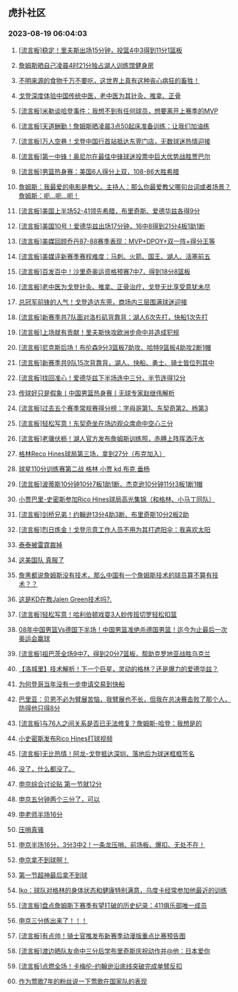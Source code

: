## 虎扑社区 
### 2023-08-19 06:04:03

1. [[流言板]稳定！里夫斯出场15分钟，投篮4中3得到11分1篮板](https://bbs.hupu.com/61731502.html)

2. [詹姆斯晒自己凌晨4时21分独占湖人训练馆健身房](https://bbs.hupu.com/61725597.html)

3. [不明来源的食物千万不要吃，这世界上真有这种丧心病狂的畜牲！](https://bbs.hupu.com/61728789.html)

4. [戈登深度体验中国传统中医，老中医为其针灸、推拿、正骨](https://bbs.hupu.com/61728703.html)

5. [[流言板]米勒谈哈登事件：我想不到有任何球员，想要离开上赛季的MVP](https://bbs.hupu.com/61729149.html)

6. [[流言板]天道酬勤！詹姆斯晒凌晨3点50起床准备训练：让我们加油练](https://bbs.hupu.com/61725262.html)

7. [[流言板]万人空巷！戈登中国行首站抵达东莞门店，无数球迷热情迎接](https://bbs.hupu.com/61726736.html)

8. [[流言板]第一中锋！奥尼尔在最佳中锋球迷投票中巨大优势战胜贾巴尔](https://bbs.hupu.com/61726692.html)

9. [[流言板]男篮热身赛：美国6人得分上双，108-86大胜希腊](https://bbs.hupu.com/61731374.html)

10. [詹姆斯：我最爱的电影是教父。主持人：那么你最爱教父哪句台词或者场景？詹姆斯：呃…呃…呃！](https://bbs.hupu.com/61724215.html)

11. [[流言板]美国上半场52-41领先希腊，布里奇斯、爱德华兹各得9分](https://bbs.hupu.com/61730690.html)

12. [[流言板]美国10号！爱德华兹出场17分钟，16中8得到21分4板1助1断](https://bbs.hupu.com/61731407.html)

13. [[流言板]美媒回顾乔丹87-88赛季表现：MVP+DPOY+双一阵+得分王等](https://bbs.hupu.com/61729142.html)

14. [[流言板]美媒评新赛季赛程难度：马刺、火箭、国王、湖人、活塞前五](https://bbs.hupu.com/61723814.html)

15. [[流言板]百发百中！沙里奇奥运资格预赛7中7，得到18分8篮板](https://bbs.hupu.com/61730011.html)

16. [[流言板]老中医为戈登针灸、推拿、正骨治疗，戈登无比享受意犹未尽](https://bbs.hupu.com/61731548.html)

17. [总冠军前锋的人气！戈登造访东莞，商场内三层围满球迷迎接](https://bbs.hupu.com/61727638.html)

18. [[流言板]新赛季共7队面对洛杉矶背靠背：湖人6次先打，快船1次先打](https://bbs.hupu.com/61723279.html)

19. [[流言板]上场就有贡献！里夫斯快攻欧洲步命中并造成犯规](https://bbs.hupu.com/61730526.html)

20. [[流言板]尼克斯后场！布伦森9分3篮板7助攻、哈特9篮板4助攻2断1帽](https://bbs.hupu.com/61731486.html)

21. [[流言板]新赛季共9队15次背靠背，湖人、快船、勇士、骑士皆位列其中](https://bbs.hupu.com/61724578.html)

22. [[流言板]找回准心！爱德华兹下半场连中三分，半节连得12分](https://bbs.hupu.com/61731068.html)

23. [传球好只是假象丨中国男篮热身赛丨无球专家赵继伟解析](https://bbs.hupu.com/61727953.html)

24. [[流言板]过去五个赛季常规赛得分榜：字母哥第1、东契奇第2、杨第3](https://bbs.hupu.com/61726541.html)

25. [[流言板]轻松写意！东契奇坐在场边观众席命中空心三分](https://bbs.hupu.com/61728719.html)

26. [[流言板]老骥伏枥！湖人官方发布詹姆斯训练照，赤膊上阵挥洒汗水](https://bbs.hupu.com/61732029.html)

27. [格林Reco Hines球局第三场，拿到27分（布克加入）](https://bbs.hupu.com/61730691.html)

28. [球星110分训练赛第二战 格林 小贾 kd 布克 垂杨](https://bbs.hupu.com/61730101.html)

29. [[流言板]波蒂斯10分钟10分7板1助1断、杰克逊10分钟11分3板1断1帽](https://bbs.hupu.com/61731534.html)

30. [小贾巴里-史密斯参加Rico Hines球局高光集锦（和格林、小马丁同队）](https://bbs.hupu.com/61728910.html)

31. [[流言板]剑桥兄弟！约翰逊13分4助3断、布里奇斯10分2板2助](https://bbs.hupu.com/61731444.html)

32. [[流言板]烈日炼金！戈登示意工作人员不用为其打遮阳伞：我喜欢太阳](https://bbs.hupu.com/61722658.html)

33. [泰泰被雷霆裁掉](https://bbs.hupu.com/61731880.html)

34. [这美国队 真服了](https://bbs.hupu.com/61731586.html)

35. [詹黑都说詹姆斯没有技术，那么中国有一个詹姆斯技术的球员算不算有技术？？](https://bbs.hupu.com/61731510.html)

36. [这是KD在教Jalen Green技术吗?.](https://bbs.hupu.com/61724544.html)

37. [[流言板]轻松写意！哈利伯顿戏耍3人妙传班切罗轻松扣篮](https://bbs.hupu.com/61730334.html)

38. [08年中国男篮Vs德国下半场！中国男篮准绝杀德国男篮！迄今为止最后一次奥运会赢球](https://bbs.hupu.com/61720757.html)

39. [[流言板]祖巴茨全场9中7，得到20分7篮板，帮助克罗地亚战胜乌克兰](https://bbs.hupu.com/61729936.html)

40. [【洛城里】技术解析！下一个巨星，灵动的格林？还是爆力的爱德华兹？](https://bbs.hupu.com/61717699.html)

41. [为何登哥当年没有一步申请交易到快船](https://bbs.hupu.com/61731562.html)

42. [巴里亚：贝恩不必为臂展苦恼，我臂展也不长，但我在总决赛击败了那个人，防得他只得8分](https://bbs.hupu.com/61721146.html)

43. [[流言板]与76人之间关系是否已无法修复？詹姆斯-哈登：我想是的](https://bbs.hupu.com/61721267.html)

44. [小史密斯发布Rico Hines打球视频](https://bbs.hupu.com/61728778.html)

45. [[流言板]无比热情！阿龙-戈登抵达深圳，落地后为球迷框框签名](https://bbs.hupu.com/61722350.html)

46. [没了，什么都没了。](https://bbs.hupu.com/61726207.html)

47. [申京综合讨论贴 第一节就12分](https://bbs.hupu.com/61730891.html)

48. [申京五分钟两个三分了，可以](https://bbs.hupu.com/61730817.html)

49. [申老师半场16分](https://bbs.hupu.com/61731215.html)

50. [压哨真骚](https://bbs.hupu.com/61731182.html)

51. [申京半场16分，3分3中2！一条龙压哨、前场板、爆扣、无处不在！](https://bbs.hupu.com/61731204.html)

52. [申京拿不到球啊！](https://bbs.hupu.com/61731367.html)

53. [第一节超神最后拿不到球](https://bbs.hupu.com/61730948.html)

54. [Iko：球队对格林的身体状态和健康特别满意，乌度卡经常参加他最近的训练](https://bbs.hupu.com/61727803.html)

55. [[流言板]盘点詹姆斯下赛季有望打破的历史纪录：411俱乐部唯一成员](https://bbs.hupu.com/61720153.html)

56. [申京三分练出来了！！！](https://bbs.hupu.com/61730831.html)

57. [[流言板]有点帅！骑士官推发布新赛季动漫版重点比赛预告图](https://bbs.hupu.com/61727912.html)

58. [[流言板]渡边晒队友命中三分后学布里奇斯庆祝动作并@他：日本爱你](https://bbs.hupu.com/61729476.html)

59. [[流言板]点燃全场！卡梅伦-约翰逊沿底线突破完成单臂反扣](https://bbs.hupu.com/61730218.html)

60. [作为莺歌7年的粉丝说一下莺歌在国家队的表现](https://bbs.hupu.com/61731254.html)

